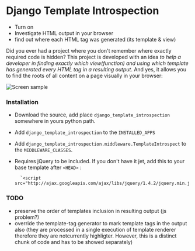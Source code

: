 Django Template Introspection
=============================
  - Turn on
  - Investigate HTML output in  your browser
  - find out where each HTML tag was generated (its template & view)

  Did you ever had a project where you don't remember where exactly required code is hidden? This project is developed with an idea *to help a developer in finding exactly which view(function) and using which template has generated every HTML tag in a resulting output*.
  And yes, it allows you to find the roots of all content on a page visually in your browser:

  ![Screen sample](http://sumno.com.ua/media/images/galleries/2008/11/01/dlya-publikatsij/menu015.png "Sample usage")

### Installation
 - Download the source, add place `django_template_introspection` somewhere in yours python path.
 - Add `django_template_introspection` to the `INSTALLED_APPS`
 - Add `django_template_introspection.middleware.TemplateIntrospect` to the `MIDDLEWARE_CLASSES`.
 - Requires jQuery to be included. If you don't have it jet, add this to your base template after `<HEAD>` :

         `<script src="http://ajax.googleapis.com/ajax/libs/jquery/1.4.2/jquery.min.js">`

### TODO
 - preserve the order of templates inclusion in resulting output (js problem?)
 - override the template-tag generator to mark template tags in the output also (they are processed in a single execution of template renderer therefore they are notcurrently highligter. However, this is a distinct chunk of code and has to be showed separately) 

